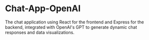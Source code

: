 # Chat-App-OpenAI
The chat application using React for the frontend and Express for the backend, integrated with OpenAI's GPT to generate dynamic chat responses and data visualizations. 
